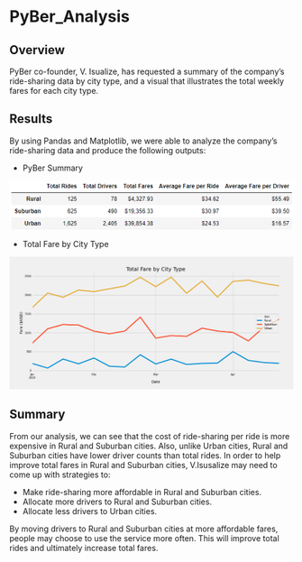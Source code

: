 # PyBer_Analysis
## Overview
PyBer co-founder, V. Isualize, has requested a summary of the company’s ride-sharing data by city type, and a visual that illustrates the total weekly fares for each city type. 

## Results
By using Pandas and Matplotlib, we were able to analyze the company’s ride-sharing data and produce the following outputs:
- PyBer Summary

![PyBer_Summary](/PyBer_summary.PNG)

- Total Fare by City Type

![Total Fare_by_City_Type](/analysis/PyBer_fare_summary.png)



## Summary
From our analysis, we can see that the cost of ride-sharing per ride is more expensive in Rural and Suburban cities. Also, unlike Urban cities, Rural and Suburban cities have lower driver counts than total rides. In order to help improve total fares in Rural and Suburban cities, V.Isusalize may need to come up with strategies to:

- Make ride-sharing more affordable in Rural and Suburban cities.
- Allocate more drivers to Rural and Suburban cities.
-	Allocate less drivers to Urban cities.

By moving drivers to Rural and Suburban cities at more affordable fares, people may choose to use the service more often. This will improve total rides and ultimately increase total fares.

